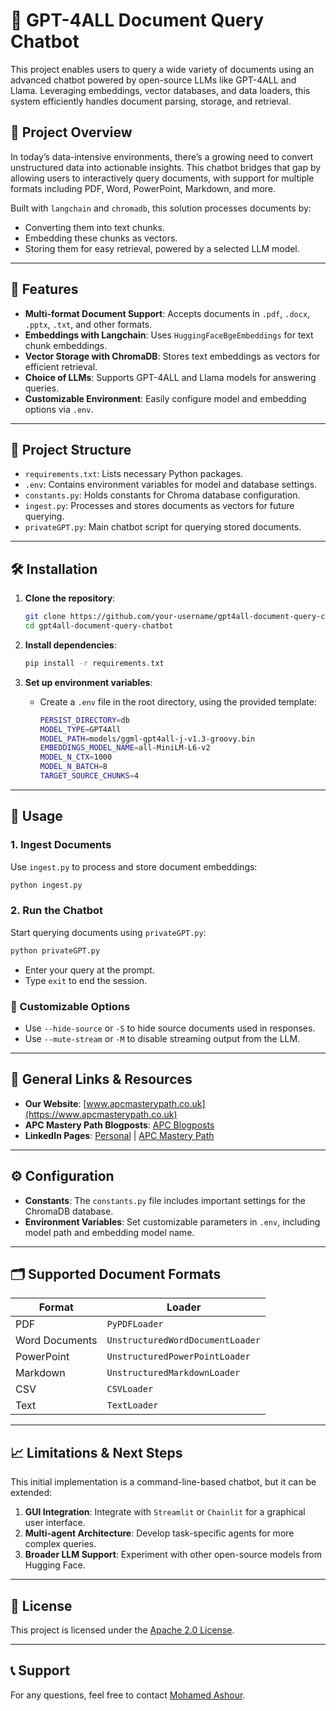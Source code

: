 # 📄 GPT-4ALL Document Query Chatbot

This project enables users to query a wide variety of documents using an advanced chatbot powered by open-source LLMs like GPT-4ALL and Llama. Leveraging embeddings, vector databases, and data loaders, this system efficiently handles document parsing, storage, and retrieval. 

## 📌 Project Overview

In today’s data-intensive environments, there’s a growing need to convert unstructured data into actionable insights. This chatbot bridges that gap by allowing users to interactively query documents, with support for multiple formats including PDF, Word, PowerPoint, Markdown, and more.

Built with `langchain` and `chromadb`, this solution processes documents by:
- Converting them into text chunks.
- Embedding these chunks as vectors.
- Storing them for easy retrieval, powered by a selected LLM model.

---

## 🚀 Features
- **Multi-format Document Support**: Accepts documents in `.pdf`, `.docx`, `.pptx`, `.txt`, and other formats.
- **Embeddings with Langchain**: Uses `HuggingFaceBgeEmbeddings` for text chunk embeddings.
- **Vector Storage with ChromaDB**: Stores text embeddings as vectors for efficient retrieval.
- **Choice of LLMs**: Supports GPT-4ALL and Llama models for answering queries.
- **Customizable Environment**: Easily configure model and embedding options via `.env`.

---

## 📂 Project Structure

- `requirements.txt`: Lists necessary Python packages.
- `.env`: Contains environment variables for model and database settings.
- `constants.py`: Holds constants for Chroma database configuration.
- `ingest.py`: Processes and stores documents as vectors for future querying.
- `privateGPT.py`: Main chatbot script for querying stored documents.

---

## 🛠 Installation

1. **Clone the repository**:
    ```bash
    git clone https://github.com/your-username/gpt4all-document-query-chatbot.git
    cd gpt4all-document-query-chatbot
    ```

2. **Install dependencies**:
    ```bash
    pip install -r requirements.txt
    ```

3. **Set up environment variables**:
   - Create a `.env` file in the root directory, using the provided template:
     ```bash
     PERSIST_DIRECTORY=db
     MODEL_TYPE=GPT4All
     MODEL_PATH=models/ggml-gpt4all-j-v1.3-groovy.bin
     EMBEDDINGS_MODEL_NAME=all-MiniLM-L6-v2
     MODEL_N_CTX=1000
     MODEL_N_BATCH=8
     TARGET_SOURCE_CHUNKS=4
     ```

---

## 🚀 Usage

### 1. Ingest Documents
   Use `ingest.py` to process and store document embeddings:
   ```bash
   python ingest.py
   ```

### 2. Run the Chatbot
   Start querying documents using `privateGPT.py`:
   ```bash
   python privateGPT.py
   ```
   - Enter your query at the prompt.
   - Type `exit` to end the session.

### 🔧 Customizable Options
   - Use `--hide-source` or `-S` to hide source documents used in responses.
   - Use `--mute-stream` or `-M` to disable streaming output from the LLM.

---

## 🔗 General Links & Resources

- **Our Website**: [www.apcmasterypath.co.uk](https://www.apcmasterypath.co.uk)
- **APC Mastery Path Blogposts**: [APC Blogposts](https://www.apcmasterypath.co.uk/blog-list)
- **LinkedIn Pages**: [Personal](https://www.linkedin.com/in/mohamed-ashour-0727/) | [APC Mastery Path](https://www.linkedin.com/company/apc-mastery-path)

---

## ⚙️ Configuration

- **Constants**: The `constants.py` file includes important settings for the ChromaDB database.
- **Environment Variables**: Set customizable parameters in `.env`, including model path and embedding model name.

---

## 🗂️ Supported Document Formats

| Format          | Loader                        |
|-----------------|-------------------------------|
| PDF             | `PyPDFLoader`                 |
| Word Documents  | `UnstructuredWordDocumentLoader` |
| PowerPoint      | `UnstructuredPowerPointLoader` |
| Markdown        | `UnstructuredMarkdownLoader`  |
| CSV             | `CSVLoader`                   |
| Text            | `TextLoader`                  |

---

## 📈 Limitations & Next Steps

This initial implementation is a command-line-based chatbot, but it can be extended:
1. **GUI Integration**: Integrate with `Streamlit` or `Chainlit` for a graphical user interface.
2. **Multi-agent Architecture**: Develop task-specific agents for more complex queries.
3. **Broader LLM Support**: Experiment with other open-source models from Hugging Face.

---

## 📄 License
This project is licensed under the [Apache 2.0 License](LICENSE).

---

## 📞 Support
For any questions, feel free to contact [Mohamed Ashour](https://www.linkedin.com/in/mohamed-ashour-0727/).
